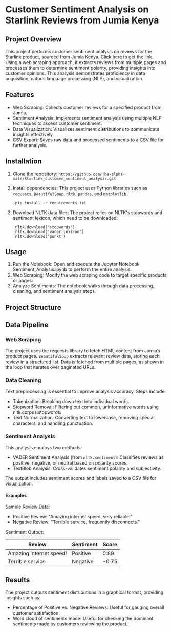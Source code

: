 # Customer Sentiment Analysis on Starlink Reviews from Jumia Kenya

## Project Overview

This project performs customer sentiment analysis on reviews for the Starlink product, sourced from Jumia Kenya. [Click here](https://www.jumia.co.ke/catalog/productratingsreviews/sku/BR269EA1PRKULNAFAMZ/) to get the link. Using a web scraping approach, it extracts reviews from multiple pages and processes them to determine sentiment polarity, providing insights into customer opinions. This analysis demonstrates proficiency in data acquisition, natural language processing (NLP), and visualization.

## Features
- Web Scraping: Collects customer reviews for a specified product from Jumia.
- Sentiment Analysis: Implements sentiment analysis using multiple NLP techniques to assess customer sentiment.
- Data Visualization: Visualizes sentiment distributions to communicate insights effectively.
- CSV Export: Saves raw data and processed sentiments to a CSV file for further analysis.

## Installation
1. Clone the repository:
   ```https://github.com/The-alpha-male/Starlink_customer_sentiment_analysis.git```

2. Install dependencies: This project uses Python libraries such as `requests`, `BeautifulSoup`, `nltk`, `pandas`, and `matplotlib.`

   ```!pip install -r requirements.txt```

3. Download NLTK data files: The project relies on NLTK's stopwords and sentiment lexicon, which need to be downloaded:

   ```
    nltk.download('stopwords')
    nltk.download('vader_lexicon')
    nltk.download('punkt')
    ```
## Usage
1. Run the Notebook: Open and execute the Jupyter Notebook Sentiment_Analysis.ipynb to perform the entire analysis.
2. Web Scraping: Modify the web scraping code to target specific products or pages.
3. Analyze Sentiments: The notebook walks through data processing, cleaning, and sentiment analysis steps.

## Project Structure


## Data Pipeline

### Web Scraping
The project uses the requests library to fetch HTML content from Jumia’s product pages. `BeautifulSoup` extracts relevant review data, storing each review in a structured list. Data is fetched from multiple pages, as shown in the loop that iterates over paginated URLs.

### Data Cleaning
Text preprocessing is essential to improve analysis accuracy. Steps include:

- Tokenization: Breaking down text into individual words.
- Stopword Removal: Filtering out common, uninformative words using nltk.corpus.stopwords.
- Text Normalization: Converting text to lowercase, removing special characters, and handling punctuation.

### Sentiment Analysis
This analysis employs two methods:

- VADER Sentiment Analysis (from `nltk.sentiment`): Classifies reviews as positive, negative, or neutral based on polarity scores.
- TextBlob Analysis: Cross-validates sentiment polarity and subjectivity.

The output includes sentiment scores and labels saved to a CSV file for visualization.

#### Examples
Sample Review Data:

- Positive Review: "Amazing internet speed, very reliable!"
- Negative Review: "Terrible service, frequently disconnects."
  
Sentiment Output:

| Review                  | Sentiment | Score |
|-------------------------|-----------|-------|
| Amazing internet speed! | Positive  | 0.89  |
| Terrible service        | Negative  | -0.75 |


## Results
The project outputs sentiment distributions in a graphical format, providing insights such as:

- Percentage of Positive vs. Negative Reviews: Useful for gauging overall customer satisfaction.
-  Word cloud of sentiments made: Useful for checking the dominant sentiments made by customers reviewing the product.
  
